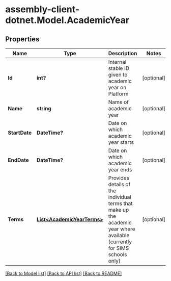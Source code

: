 # assembly-client-dotnet.Model.AcademicYear
## Properties

Name | Type | Description | Notes
------------ | ------------- | ------------- | -------------
**Id** | **int?** | Internal stable ID given to academic year on Platform | [optional] 
**Name** | **string** | Name of academic year | [optional] 
**StartDate** | **DateTime?** | Date on which academic year starts | [optional] 
**EndDate** | **DateTime?** | Date on which academic year ends | [optional] 
**Terms** | [**List&lt;AcademicYearTerms&gt;**](AcademicYearTerms.md) | Provides details of the individual terms that make up the academic year where available (currently for SIMS schools only) | [optional] 

[[Back to Model list]](../README.md#documentation-for-models) [[Back to API list]](../README.md#documentation-for-api-endpoints) [[Back to README]](../README.md)

